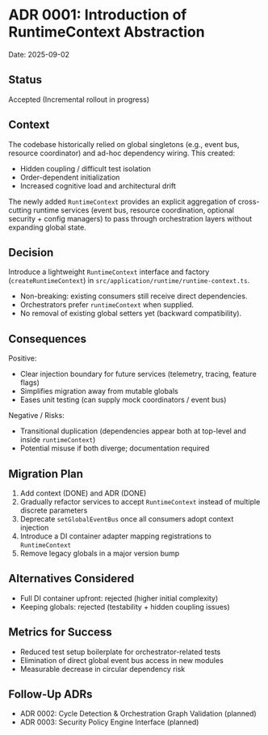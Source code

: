 # ADR 0001: Introduction of RuntimeContext Abstraction

Date: 2025-09-02

## Status
Accepted (Incremental rollout in progress)

## Context
The codebase historically relied on global singletons (e.g., event bus, resource coordinator) and ad-hoc dependency wiring. This created:
- Hidden coupling / difficult test isolation
- Order-dependent initialization
- Increased cognitive load and architectural drift

The newly added `RuntimeContext` provides an explicit aggregation of cross-cutting runtime services (event bus, resource coordination, optional security + config managers) to pass through orchestration layers without expanding global state.

## Decision
Introduce a lightweight `RuntimeContext` interface and factory (`createRuntimeContext`) in `src/application/runtime/runtime-context.ts`.
- Non-breaking: existing consumers still receive direct dependencies.
- Orchestrators prefer `runtimeContext` when supplied.
- No removal of existing global setters yet (backward compatibility).

## Consequences
Positive:
- Clear injection boundary for future services (telemetry, tracing, feature flags)
- Simplifies migration away from mutable globals
- Eases unit testing (can supply mock coordinators / event bus)

Negative / Risks:
- Transitional duplication (dependencies appear both at top-level and inside `runtimeContext`)
- Potential misuse if both diverge; documentation required

## Migration Plan
1. Add context (DONE) and ADR (DONE)
2. Gradually refactor services to accept `RuntimeContext` instead of multiple discrete parameters
3. Deprecate `setGlobalEventBus` once all consumers adopt context injection
4. Introduce a DI container adapter mapping registrations to `RuntimeContext`
5. Remove legacy globals in a major version bump

## Alternatives Considered
- Full DI container upfront: rejected (higher initial complexity)
- Keeping globals: rejected (testability + hidden coupling issues)

## Metrics for Success
- Reduced test setup boilerplate for orchestrator-related tests
- Elimination of direct global event bus access in new modules
- Measurable decrease in circular dependency risk

## Follow-Up ADRs
- ADR 0002: Cycle Detection & Orchestration Graph Validation (planned)
- ADR 0003: Security Policy Engine Interface (planned)
